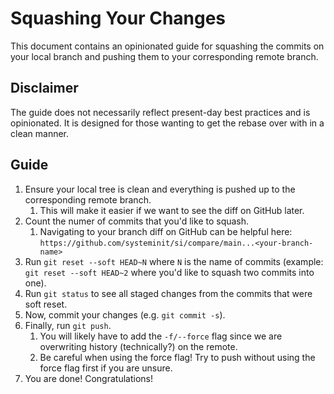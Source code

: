 # Squashing Your Changes

This document contains an opinionated guide for squashing the commits on your local branch and pushing them to
your corresponding remote branch.

## Disclaimer

The guide does not necessarily reflect present-day best practices and is opinionated.
It is designed for those wanting to get the rebase over with in a clean manner.

## Guide

1. Ensure your local tree is clean and everything is pushed up to the corresponding remote branch.
    1. This will make it easier if we want to see the diff on GitHub later.
2. Count the numer of commits that you'd like to squash.
    1. Navigating to your branch diff on GitHub can be helpful here: `https://github.com/systeminit/si/compare/main...<your-branch-name>`
3. Run `git reset --soft HEAD~N` where `N` is the name of commits (example: `git reset --soft HEAD~2` where you'd like to squash two commits into one).
4. Run `git status` to see all staged changes from the commits that were soft reset.
5. Now, commit your changes (e.g. `git commit -s`).
6. Finally, run `git push`.
   1. You will likely have to add the `-f/--force` flag since we are overwriting history (technically?) on the remote. 
   2. Be careful when using the force flag! Try to push without using the force flag first if you are unsure. 
7. You are done! Congratulations!